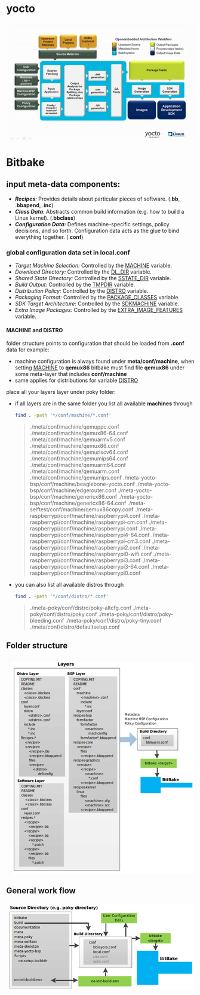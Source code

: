 # yocto

![image-20220916203154048](yocto_project_concepts.assets/image-20220916203154048.png)

# Bitbake

## input meta-data components:

- ***Recipes**:* Provides details about particular pieces of software. (.**bb**, .**bbapend**, .**inc**)
- ***Class Data**:* Abstracts common build information (e.g. how to build a Linux kernel). (.**bbclass**)
- ***Configuration Data:*** Defines machine-specific settings, policy decisions, and so forth. Configuration data acts as the glue to bind everything together. (.**conf**)

### global configuration data set in local.conf

- *Target Machine Selection:* Controlled by the [MACHINE](https://docs.yoctoproject.org/3.2.3/ref-manual/ref-variables.html#term-MACHINE) variable.
- *Download Directory:* Controlled by the [DL_DIR](https://docs.yoctoproject.org/3.2.3/ref-manual/ref-variables.html#term-DL_DIR) variable.
- *Shared State Directory:* Controlled by the [SSTATE_DIR](https://docs.yoctoproject.org/3.2.3/ref-manual/ref-variables.html#term-SSTATE_DIR) variable.
- *Build Output:* Controlled by the [TMPDIR](https://docs.yoctoproject.org/3.2.3/ref-manual/ref-variables.html#term-TMPDIR) variable.
- *Distribution Policy:* Controlled by the [DISTRO](https://docs.yoctoproject.org/3.2.3/ref-manual/ref-variables.html#term-DISTRO) variable.
- *Packaging Format:* Controlled by the [PACKAGE_CLASSES](https://docs.yoctoproject.org/3.2.3/ref-manual/ref-variables.html#term-PACKAGE_CLASSES) variable.
- *SDK Target Architecture:* Controlled by the [SDKMACHINE](https://docs.yoctoproject.org/3.2.3/ref-manual/ref-variables.html#term-SDKMACHINE) variable.
- *Extra Image Packages:* Controlled by the [EXTRA_IMAGE_FEATURES](https://docs.yoctoproject.org/3.2.3/ref-manual/ref-variables.html#term-EXTRA_IMAGE_FEATURES) variable.

#### MACHINE and DISTRO

folder structure points to configuration that should be loaded from **.conf** data for example: 

- machine configuration is always found under  **meta/conf/machine**, when setting [MACHINE](https://docs.yoctoproject.org/3.2.3/ref-manual/ref-variables.html#term-MACHINE) to **qemux86** bitbake must find file **qemux86** under some meta-layer that includes **conf/machine** 
- same applies for distributions for variable [DISTRO](https://docs.yoctoproject.org/3.2.3/ref-manual/ref-variables.html#term-DISTRO) 



place all your layers layer under poky folder:

- if all layers are in the same folder you list all available **machines** through

  ```sh
  find . -path '*/conf/machine/*.conf'
  ```

  > ./meta/conf/machine/qemuppc.conf
  > ./meta/conf/machine/qemux86-64.conf
  > ./meta/conf/machine/qemuarmv5.conf
  > ./meta/conf/machine/qemux86.conf
  > ./meta/conf/machine/qemuriscv64.conf
  > ./meta/conf/machine/qemumips64.conf
  > ./meta/conf/machine/qemuarm64.conf
  > ./meta/conf/machine/qemuarm.conf
  > ./meta/conf/machine/qemumips.conf
  > ./meta-yocto-bsp/conf/machine/beaglebone-yocto.conf
  > ./meta-yocto-bsp/conf/machine/edgerouter.conf
  > ./meta-yocto-bsp/conf/machine/genericx86.conf
  > ./meta-yocto-bsp/conf/machine/genericx86-64.conf
  > ./meta-selftest/conf/machine/qemux86copy.conf
  > ./meta-raspberrypi/conf/machine/raspberrypi4.conf
  > ./meta-raspberrypi/conf/machine/raspberrypi-cm.conf
  > ./meta-raspberrypi/conf/machine/raspberrypi.conf
  > ./meta-raspberrypi/conf/machine/raspberrypi4-64.conf
  > ./meta-raspberrypi/conf/machine/raspberrypi-cm3.conf
  > ./meta-raspberrypi/conf/machine/raspberrypi2.conf
  > ./meta-raspberrypi/conf/machine/raspberrypi0-wifi.conf
  > ./meta-raspberrypi/conf/machine/raspberrypi3.conf
  > ./meta-raspberrypi/conf/machine/raspberrypi3-64.conf
  > ./meta-raspberrypi/conf/machine/raspberrypi0.conf

- you can also list all available distros through

  ```sh
  find . -path '*/conf/distro/*.conf'
  ```

  > ./meta-poky/conf/distro/poky-altcfg.conf
  > ./meta-poky/conf/distro/poky.conf
  > ./meta-poky/conf/distro/poky-bleeding.conf
  > ./meta-poky/conf/distro/poky-tiny.conf
  > ./meta/conf/distro/defaultsetup.conf

## Folder structure

![image-20220916190700872](yocto_project_concepts.assets/image-20220916190700872.png)

## General work flow 

![image-20220916203016058](yocto_project_concepts.assets/image-20220916203016058.png)



